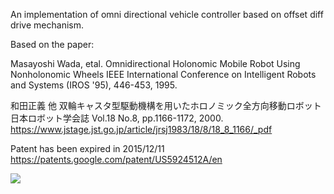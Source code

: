 An implementation of omni directional vehicle controller based on offset diff drive mechanism.

Based on the paper:

Masayoshi Wada, etal.
Omnidirectional Holonomic Mobile Robot Using Nonholonomic Wheels
IEEE International Conference on Intelligent Robots and Systems (IROS '95), 446-453, 1995.

和田正義 他
双輪キャスタ型駆動機構を用いたホロノミック全方向移動ロボット
日本ロボット学会誌 Vol.18 No.8, pp.1166-1172, 2000.
https://www.jstage.jst.go.jp/article/jrsj1983/18/8/18_8_1166/_pdf

Patent has been expired in 2015/12/11
https://patents.google.com/patent/US5924512A/en

![](https://user-images.githubusercontent.com/18067/87118085-6950e600-c2b5-11ea-8fb7-5798db314359.gif)
